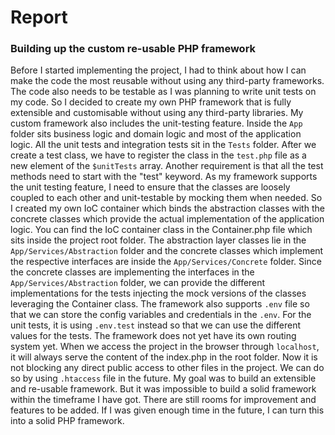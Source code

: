 # Report

### Building up the custom re-usable PHP framework

Before I started implementing the project, I had to think about how I can make the code the most reusable without using any third-party frameworks. The code also needs to be testable as I was planning to write unit tests on my code. So I decided to create my own PHP framework that is fully extensible and customisable without using any third-party libraries. My custom framework also includes the unit-testing feature. Inside the `App` folder sits business logic and domain logic and most of the application logic. All the unit tests and integration tests sit in the `Tests` folder. After we create a test class, we have to register the class in the `test.php` file as a new element of the `$unitTests` array. Another requirement is that all the test methods need to start with the "test" keyword.
As my framework supports the unit testing feature, I need to ensure that the classes are loosely coupled to each other and unit-testable by mocking them when needed. So I created my own IoC container which binds the abstraction classes with the concrete classes which provide the actual implementation of the application logic. You can find the IoC container class in the Container.php file which sits inside the project root folder.
The abstraction layer classes lie in the `App/Services/Abstraction` folder and the concrete classes which implement the respective interfaces are inside the `App/Services/Concrete` folder. Since the concrete classes are implementing the interfaces in the `App/Services/Abstraction` folder, we can provide the different implementations for the tests injecting the mock versions of the classes leveraging the Container class. The framework also supports `.env` file so that we can store the config variables and credentials in the `.env`. For the unit tests, it is using `.env.test` instead so that we can use the different values for the tests. The framework does not yet have its own routing system yet. When we access the project in the browser through `localhost`, it will always serve the content of the index.php in the root folder. Now it is not blocking any direct public access to other files in the project. We can do so by using `.htaccess` file in the future. My goal was to build an extensible and re-usable framework. But it was impossible to build a solid framework within the timeframe I have got. There are still rooms for improvement and features to be added.
If I was given enough time in the future, I can turn this into a solid PHP framework.


